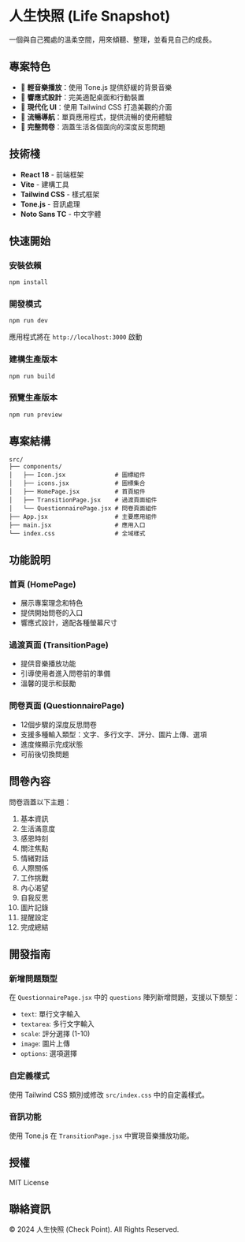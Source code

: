 # 人生快照 (Life Snapshot)

一個與自己獨處的溫柔空間，用來傾聽、整理，並看見自己的成長。

## 專案特色

- 🎵 **輕音樂播放**：使用 Tone.js 提供舒緩的背景音樂
- 📱 **響應式設計**：完美適配桌面和行動裝置
- 🎨 **現代化 UI**：使用 Tailwind CSS 打造美觀的介面
- 🔄 **流暢導航**：單頁應用程式，提供流暢的使用體驗
- 📝 **完整問卷**：涵蓋生活各個面向的深度反思問題

## 技術棧

- **React 18** - 前端框架
- **Vite** - 建構工具
- **Tailwind CSS** - 樣式框架
- **Tone.js** - 音訊處理
- **Noto Sans TC** - 中文字體

## 快速開始

### 安裝依賴

```bash
npm install
```

### 開發模式

```bash
npm run dev
```

應用程式將在 `http://localhost:3000` 啟動

### 建構生產版本

```bash
npm run build
```

### 預覽生產版本

```bash
npm run preview
```

## 專案結構

```
src/
├── components/
│   ├── Icon.jsx              # 圖標組件
│   ├── icons.jsx             # 圖標集合
│   ├── HomePage.jsx          # 首頁組件
│   ├── TransitionPage.jsx    # 過渡頁面組件
│   └── QuestionnairePage.jsx # 問卷頁面組件
├── App.jsx                   # 主要應用組件
├── main.jsx                  # 應用入口
└── index.css                 # 全域樣式
```

## 功能說明

### 首頁 (HomePage)
- 展示專案理念和特色
- 提供開始問卷的入口
- 響應式設計，適配各種螢幕尺寸

### 過渡頁面 (TransitionPage)
- 提供音樂播放功能
- 引導使用者進入問卷前的準備
- 溫馨的提示和鼓勵

### 問卷頁面 (QuestionnairePage)
- 12個步驟的深度反思問卷
- 支援多種輸入類型：文字、多行文字、評分、圖片上傳、選項
- 進度條顯示完成狀態
- 可前後切換問題

## 問卷內容

問卷涵蓋以下主題：
1. 基本資訊
2. 生活滿意度
3. 感恩時刻
4. 關注焦點
5. 情緒對話
6. 人際關係
7. 工作挑戰
8. 內心渴望
9. 自我反思
10. 圖片記錄
11. 提醒設定
12. 完成總結

## 開發指南

### 新增問題類型

在 `QuestionnairePage.jsx` 中的 `questions` 陣列新增問題，支援以下類型：
- `text`: 單行文字輸入
- `textarea`: 多行文字輸入
- `scale`: 評分選擇 (1-10)
- `image`: 圖片上傳
- `options`: 選項選擇

### 自定義樣式

使用 Tailwind CSS 類別或修改 `src/index.css` 中的自定義樣式。

### 音訊功能

使用 Tone.js 在 `TransitionPage.jsx` 中實現音樂播放功能。

## 授權

MIT License

## 聯絡資訊

© 2024 人生快照 (Check Point). All Rights Reserved. 